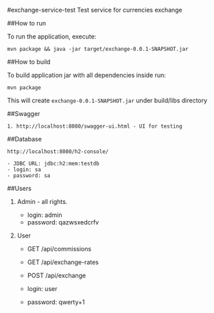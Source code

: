 #exchange-service-test
Test service for currencies exchange

##How to run

To run the application, execute:

    mvn package && java -jar target/exchange-0.0.1-SNAPSHOT.jar

##How to build

To build application jar with all dependencies inside run:

    mvn package

This will create `exchange-0.0.1-SNAPSHOT.jar` under build/libs directory

##Swagger

    1. http://localhost:8080/swagger-ui.html - UI for testing
    
##Database

	http://localhost:8080/h2-console/

	- JDBC URL: jdbc:h2:mem:testdb
	- login: sa
	- password: sa

##Users

1) Admin - all rights.

	- login: admin
	- password: qazwsxedcrfv

1) User 
	- GET  /api/commissions
	- GET  /api/exchange-rates
	- POST /api/exchange	

	- login: user
	- password: qwerty+1
